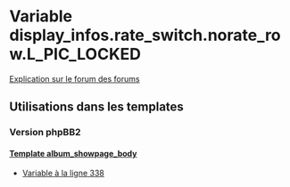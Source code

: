 # Variable display_infos.rate_switch.norate_row.L_PIC_LOCKED
[Explication sur le forum des forums](http://forum.forumactif.com/t294113-listing-des-variables#display_infos.rate_switch.norate_row.L_PIC_LOCKED)

## Utilisations dans les templates

### Version phpBB2

#### [Template album_showpage_body](subsilver/album_showpage_body.md)
* [Variable à la ligne 338](../subsilver/album_showpage_body.tpl#L338)